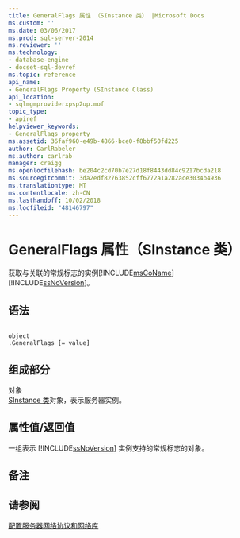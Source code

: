```yaml
---
title: GeneralFlags 属性 （SInstance 类） |Microsoft Docs
ms.custom: ''
ms.date: 03/06/2017
ms.prod: sql-server-2014
ms.reviewer: ''
ms.technology:
- database-engine
- docset-sql-devref
ms.topic: reference
api_name:
- GeneralFlags Property (SInstance Class)
api_location:
- sqlmgmproviderxpsp2up.mof
topic_type:
- apiref
helpviewer_keywords:
- GeneralFlags property
ms.assetid: 36faf960-e49b-4866-bce0-f8bbf50fd225
author: CarlRabeler
ms.author: carlrab
manager: craigg
ms.openlocfilehash: be204c2cd70b7e27d18f8443dd84c9217bcda218
ms.sourcegitcommit: 3da2edf82763852cff6772a1a282ace3034b4936
ms.translationtype: MT
ms.contentlocale: zh-CN
ms.lasthandoff: 10/02/2018
ms.locfileid: "48146797"
---
```

# <a name="generalflags-property-sinstance-class"></a>GeneralFlags 属性（SInstance 类）
  获取与关联的常规标志的实例[!INCLUDE[msCoName](../../../includes/msconame-md.md)] [!INCLUDE[ssNoVersion](../../../includes/ssnoversion-md.md)]。  
  
## <a name="syntax"></a>语法  
  
```  
  
object  
.GeneralFlags [= value]  
```  
  
## <a name="parts"></a>组成部分  
 对象  
 [SInstance 类](sinstance-class.md)对象，表示服务器实例。  
  
## <a name="property-valuereturn-value"></a>属性值/返回值  
 一组表示 [!INCLUDE[ssNoVersion](../../../includes/ssnoversion-md.md)] 实例支持的常规标志的对象。  
  
## <a name="remarks"></a>备注  
  
## <a name="see-also"></a>请参阅  
 [配置服务器网络协议和网络库](http://msdn.microsoft.com/library/ms177485\(v=sql.100\).aspx)  
  
  
